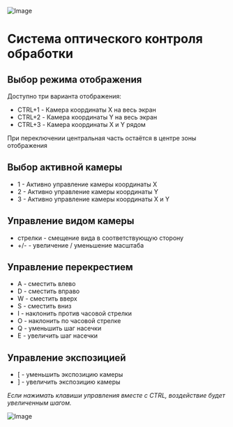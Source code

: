 ![Image](http://edm.ru/style/top.png)

# Система оптического контроля обработки

## Выбор режима отображения

Доступно три варианта отображения:
* CTRL+1 - Камера координаты X на весь экран
* CTRL+2 - Камера координаты Y на весь экран
* CTRL+3 - Камера координаты X и Y рядом

При переключении центральная часть остаётся в центре зоны отображения

## Выбор активной камеры

* 1 - Активно управление камеры координаты X
* 2 - Активно управление камеры координаты Y
* 3 - Активно управление камеры координаты X и Y

## Управление видом камеры

* стрелки - смещение вида в соответствующую сторону
* +/-     - увеличение / уменьшение масштаба

## Управление перекрестием

* A       - сместить влево
* D       - сместить вправо
* W       - сместить вверх
* S       - сместить вниз
* I       - наклонить против часовой стрелки
* O       - наклонить по часовой стрелке
* Q       - уменьшить шаг насечки
* E       - увеличить шаг насечки

## Управление экспозицией

* [       - уменьшить экспозицию камеры
* ]       - увеличить экспозицию камеры


*Если нажимать клавиши управления вместе с CTRL,
воздействие будет увеличенным шагом.*

![Image](http://edm.ru/style/bottom.png)
